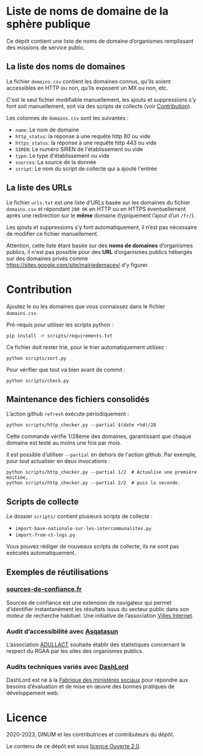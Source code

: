 # Liste de noms de domaine de la sphère publique

Ce dépôt contient une liste de noms de domaine d’organismes
remplissant des missions de service public.


## La liste des noms de domaines

Le fichier `domains.csv` contient les domaines connus, qu’ils soient
accessibles en HTTP ou non, qu’ils exposent un MX ou non, etc.

C'est le seul fichier modifiable manuellement, les ajouts et
suppressions s’y font soit manuellement, soit via des scripts de
collecte (voir [Contribution](#contribution)).

Les colonnes de  `domains.csv` sont les suivantes :

- `name`: Le nom de domaine
- `http_status`: la réponse à une requête http 80 ou vide
- `https_status`: la réponse à une requête http 443 ou vide
- `SIREN`: Le numéro SIREN de l'établissement ou vide
- `type`: Le type d'établissement ou vide
- `sources`: La source de la donnée
- `script`: Le nom du script de collecte qui a ajouté l'entrée


## La liste des URLs

Le fichier `urls.txt` est une liste d’URLs basée sur les domaines du
fichier `domains.csv` et répondant `200 OK` en HTTP ou en HTTPS
éventuellement après une redirection sur le **même** domaine
(typiquement l’ajout d’un `/fr/`).

Les ajouts et suppressions s’y font automatiquement, il n’est pas
nécessaire de modifier ce fichier manuellement.

Attention, cette liste étant basée sur des **noms de domaines**
d’organismes publics, il n'est pas possible pour des **URL**
d’organismes publics hébergés sur des domaines privés comme
https://sites.google.com/site/mairiedemacey/ d’y figurer.


# Contribution

Ajoutez le ou les domaines que vous connaissez dans le fichier
`domains.csv`.

Pré-requis pour utiliser les scripts python :

    pip install -r scripts/requirements.txt

Ce fichier doit rester trié, pour le trier automatiquement utilisez :

    python scripts/sort.py

Pour vérifier que tout va bien avant de commit :

    python scripts/check.py


## Maintenance des fichiers consolidés

L’action github `refresh` exécute périodiquement :

    python scripts/http_checker.py --partial $(date +%d)/28

Cette commande vérifie 1/28ème des domaines, garantissant que chaque
domaine est testé au moins une fois par mois.

Il est possible d’utiliser `--partial` en dehors de l'action github.
Par exemple, pour tout actualiser en deux invocations :

    python scripts/http_checker.py --partial 1/2  # Actualise une première moitiée,
    python scripts/http_checker.py --partial 2/2  # puis la seconde.


## Scripts de collecte

Le dossier `scripts/` contient plusieurs scripts de collecte :

- `import-base-nationale-sur-les-intercommunalites.py`
- `import-from-ct-logs.py`

Vous pouvez rédiger de nouveaux scripts de collecte, ils ne sont pas
exécutés automatiquement.


## Exemples de réutilisations

### [sources-de-confiance.fr](https://sources-de-confiance.fr)

Sources de confiance est une extension de navigateur qui permet d’identifier instantanément les résultats issus du secteur public dans son moteur de recherche habituel. Une initiative de l’association [Villes Internet](https://villes-internet.net).

### Audit d’accessibilité avec [Asqatasun](https://adullact.org/service-en-ligne-asqatasun)

L’association [ADULLACT](https://adullact.org/) souhaite établir des statistiques concernant le respect du RGAA par les sites des organismes publics.

### Audits techniques variés avec [DashLord](https://dashlord.incubateur.net/intro/)

DashLord est né à la [Fabrique des ministères sociaux](https://fabrique.social.gouv.fr/) pour répondre aux besoins d’évaluation et de mise en œuvre des bonnes pratiques de développement web.


# Licence

2020-2023, DINUM et les contributrices et contributeurs du dépôt.

Le contenu de ce dépôt est sous [licence Ouverte 2.0](LICENCE.md).
